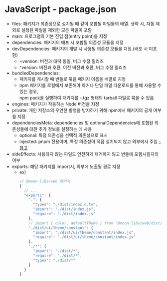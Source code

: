 # JavaScript - package.json

- files: 패키지가 의존성으로 설치될 때 같이 포함될 파일들의 배열. 생략 시, 자동 제외로 설정된 파일을 제외한 모든 파일이 포함
- main: 프로그램의 기본 진입 점(entry point)를 지정
- dependencies: 패키지의 배포 시 포함될 의존성 모듈을 지정
- devDependencies: 패키지의 개발 시 사용될 의존성 모듈을 지정.(배포 시 미포함)
  - ~version: 버전과 대략 동일, 버그 수정 릴리즈
  - ^version: 버전과 호환, 이전 버전과 호환, 버그 수정 릴리즈
- bundledDependencies:
  - 패키지를 게시할 때 번들로 묶을 패키지 이름을 배열로 지정
  - npm 패키지를 로컬에서 보존해야 하거나 단일 파일 다운로드를 통해 사용할 수 있는 경우,\
    npm pack을 실행하여 패키지를 <name>-<version>.tgz 형태의 tarball 파일로 묶을 수 있음
- engines: 패키지가 작동하는 Node 버전을 지정
- private: 개인 저장소의 우연한 발행을 방지하기 위해 npm에서 패키지의 공개 여부를 지정
- dependenciesMeta: dependencies 및 optionalDependencies에 포함된 의존성들에 대한 추가 정보를 설정하는 데 사용
  - optional: 특정 의존성을 선택적 의존성으로 표시
  - injected: pnpm 전용이며, 특정 의존성이 직접 설치되지 않고 외부에서 주입 [- 참고](./PackageManager.md#dependenciesmetainjected)
- sideEffects: 사용되지 않는 파일도 안전하게 제거하지 않고 번들에 포함시킬지의 여부
- exports: 해당 패키지를 import시, 외부에 노출될 경로 지정
  - ex)
    ```javascript
    // @moon-libs/web 패키지
    {
      // ...
      "exports": {
        ".": {
          "types": "./dist/index.d.ts",
          "import": "./dist/index.js",
          "require": "./dist/index.js"
        },
        // import { color, defaultTheme } from '@moon-libs/web/dist/ui/theme/constant';
        "./dist/ui/theme/constant": {
          "import": "./dist/ui/theme/constant/index.js",
          "require": "./dist/ui/theme/constant/index.js"
        },
        "./*": {
          "import": "./dist/*",
          "require": "./dist/*",
          "types": "./dist/*"
        }
      }
    }
    ```
